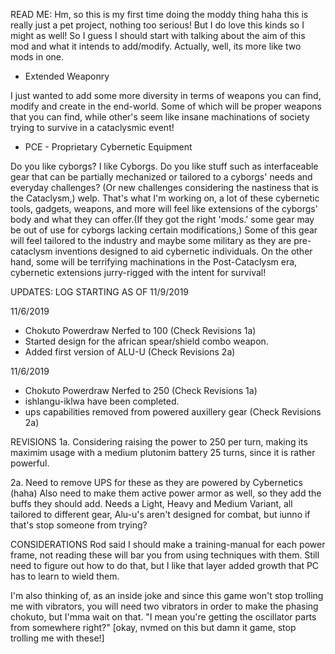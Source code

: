 READ ME:
Hm, so this is my first time doing the moddy thing haha this is really just a pet project, nothing too serious! But I do love this kinds so I might as well! So I guess I should start with talking about the aim of this mod and what it intends to add/modify. Actually, well, its more like two mods in one.

* Extended Weaponry

I just wanted to add some more diversity in terms of weapons you can find, modify and create in the end-world. Some of which will be proper weapons that you can find, while other's seem like insane machinations of society trying to survive in a cataclysmic event!

* PCE - Proprietary Cybernetic Equipment

Do you like cyborgs? I like Cyborgs. Do you like stuff such as interfaceable gear that can be partially mechanized or tailored to a cyborgs' needs and everyday challenges? (Or new challenges considering the nastiness that is the Cataclysm,) welp. That's what I'm working on, a lot of these cybernetic tools, gadgets, weapons, and more will feel like extensions of the cyborgs' body and what they can offer.(If they got the right 'mods.' some gear may be out of use for cyborgs lacking certain modifications,) Some of this gear will feel tailored to the industry and maybe some military as they are pre-cataclysm inventions designed to aid cybernetic individuals. On the other hand, some will be terrifying machinations in the Post-Cataclysm era, cybernetic extensions jurry-rigged with the intent for survival!

UPDATES:
LOG STARTING AS OF 11/9/2019

11/6/2019
* Chokuto Powerdraw Nerfed to 100 (Check Revisions 1a)
* Started design for the african spear/shield combo weapon.
* Added first version of ALU-U (Check Revisions 2a)

11/6/2019
* Chokuto Powerdraw Nerfed to 250 (Check Revisions 1a)
* ishlangu-iklwa have been completed.
* ups capabilities removed from powered auxillery gear (Check Revisions 2a)

REVISIONS
1a. Considering raising the power to 250 per turn, making its maximim usage with a medium plutonim battery 25 turns, since it is rather powerful.

2a. Need to remove UPS for these as they are powered by Cybernetics (haha) Also need to make them active power armor as well, so they add the buffs they should add. Needs a Light, Heavy and Medium Variant, all tailored to different gear, Alu-u's aren't designed for combat, but iunno if that's stop someone from trying?

CONSIDERATIONS
Rod said I should make a training-manual for each power frame, not reading these will bar you from using techniques with them. Still need to figure out how to do that, but I like that layer added growth that PC has to learn to wield them. 

I'm also thinking of, as an inside joke and since this game won't stop trolling me with vibrators, you will need two vibrators in order to make the phasing chokuto, but I'mma wait on that. "I mean you're getting the oscillator parts from somewhere right?" [okay, nvmed on this but damn it game, stop trolling me with these!]
